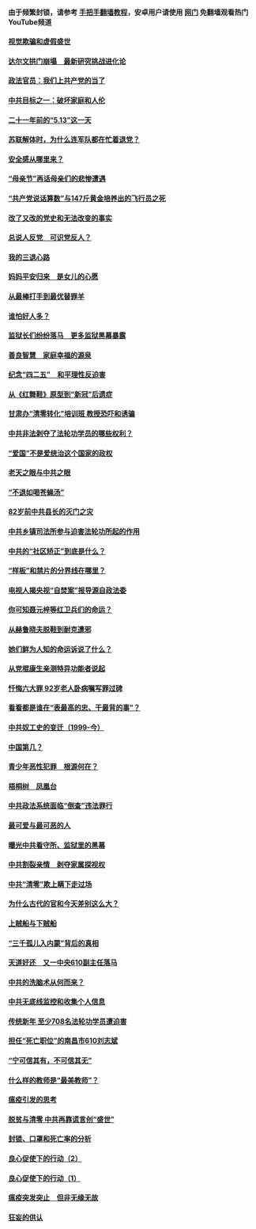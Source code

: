 #### 由于频繁封锁，请参考 [手把手翻墙教程](https://github.com/gfw-breaker/guides/wiki/)，安卓用户请使用 [网门](https://github.com/gfw-breaker/nogfw/blob/master/dl.md?t=06031301) 免翻墙观看热门YouTube频道 

#### [视觉欺骗和虚假盛世](../pages/19/426443.md?t=06031301) 

#### [达尔文拱门崩塌　最新研究挑战进化论](../pages/19/426009.md?t=06031301) 

#### [政法官员：我们上共产党的当了](../pages/19/425351.md?t=06031301) 

#### [中共目标之一：破坏家庭和人伦](../pages/19/424454.md?t=06031301) 

#### [二十一年前的“5.13”这一天](../pages/19/424814.md?t=06031301) 

#### [苏联解体时，为什么连军队都在忙着退党？](../pages/19/424335.md?t=06031301) 

#### [安全感从哪里来？](../pages/19/424336.md?t=06031301) 

#### [“母亲节”再话母亲们的悲惨遭遇](../pages/19/424234.md?t=06031301) 

#### [“共产党说话算数”与147斤黄金培养出的飞行员之死](../pages/19/424115.md?t=06031301) 

#### [改了又改的党史和无法改变的事实](../pages/19/424037.md?t=06031301) 

#### [总说人反党　可识党反人？](../pages/19/423820.md?t=06031301) 

#### [我的三退心路](../pages/19/423876.md?t=06031301) 

#### [妈妈平安归来　是女儿的心愿](../pages/19/423947.md?t=06031301) 

#### [从最棒打手到最优替罪羊](../pages/19/423819.md?t=06031301) 

#### [谁怕好人多？](../pages/19/423774.md?t=06031301) 

#### [监狱长们纷纷落马　更多监狱黑幕暴露](../pages/19/423787.md?t=06031301) 

#### [善良智慧　家庭幸福的源泉](../pages/19/423632.md?t=06031301) 

#### [纪念“四二五”　和平理性反迫害](../pages/19/423660.md?t=06031301) 

#### [从《红舞鞋》原型到“新冠”后遗症](../pages/19/423509.md?t=06031301) 

#### [甘肃办“清零转化”培训班 教授恐吓和诱骗](../pages/19/423498.md?t=06031301) 

#### [中共非法剥夺了法轮功学员的哪些权利？](../pages/19/423392.md?t=06031301) 

#### [“爱国”不是爱统治这个国家的政权](../pages/19/423029.md?t=06031301) 

#### [老天之眼与中共之眼](../pages/19/423378.md?t=06031301) 

#### [“不退如喝苍蝇汤”](../pages/19/423287.md?t=06031301) 

#### [82岁前中共县长的灭门之灾](../pages/19/423055.md?t=06031301) 

#### [中共乡镇司法所参与迫害法轮功所起的作用](../pages/19/423064.md?t=06031301) 

#### [中共的“社区矫正”到底是什么？](../pages/19/422870.md?t=06031301) 

#### [“样板”和禁片的分界线在哪里？](../pages/19/422704.md?t=06031301) 

#### [电视人揭央视“自焚案”报导源自政法委](../pages/19/422770.md?t=06031301) 

#### [你可知聂元梓等红卫兵们的命运？](../pages/19/422848.md?t=06031301) 

#### [从赫鲁晓夫脱鞋到耐克遭邪](../pages/19/422826.md?t=06031301) 

#### [她们鲜为人知的命运诉说了什么？](../pages/19/422754.md?t=06031301) 

#### [从党棍康生亲测特异功能者说起](../pages/19/422657.md?t=06031301) 

#### [忏悔六大罪 92岁老人卧病嘱写罪过碑](../pages/19/422750.md?t=06031301) 

#### [看看都是谁在“表最高的忠、干最背的事”？](../pages/19/422703.md?t=06031301) 

#### [中共奴工史的变迁（1999-今）](../pages/19/422656.md?t=06031301) 

#### [中国第几？](../pages/19/422496.md?t=06031301) 

#### [青少年恶性犯罪　根源何在？](../pages/19/422449.md?t=06031301) 

#### [梧桐树　凤凰台](../pages/19/422442.md?t=06031301) 

#### [中共政法系统面临“倒查”违法罪行](../pages/19/422497.md?t=06031301) 

#### [最可爱与最可恶的人](../pages/19/422448.md?t=06031301) 

#### [曝光中共看守所、监狱里的黑幕](../pages/19/422390.md?t=06031301) 

#### [中共割裂亲情　剥夺家属探视权](../pages/19/422364.md?t=06031301) 

#### [中共“清零”欺上瞒下走过场](../pages/19/422306.md?t=06031301) 

#### [为什么古代的官和今天差别这么大？](../pages/19/422228.md?t=06031301) 

#### [上贼船与下贼船](../pages/19/422276.md?t=06031301) 

#### [“三千孤儿入内蒙”背后的真相](../pages/19/422229.md?t=06031301) 

#### [天道好还　又一中央610副主任落马](../pages/19/422155.md?t=06031301) 

#### [中共的洗脑术从何而来？](../pages/19/422154.md?t=06031301) 

#### [中共无底线监控和收集个人信息](../pages/19/422039.md?t=06031301) 

#### [传统新年 至少708名法轮功学员遭迫害](../pages/19/421946.md?t=06031301) 

#### [担任“死亡职位”的南昌市610刘志斌](../pages/19/421957.md?t=06031301) 

#### [“宁可信其有，不可信其无”](../pages/19/421691.md?t=06031301) 

#### [什么样的教师是“最美教师”？](../pages/19/421755.md?t=06031301) 

#### [瘟疫引发的思考](../pages/19/421594.md?t=06031301) 

#### [脱贫与清零 中共再靠谎言创“盛世”](../pages/19/421590.md?t=06031301) 

#### [封锁、口罩和死亡率的分析](../pages/19/421495.md?t=06031301) 

#### [良心促使下的行动（2）](../pages/19/421361.md?t=06031301) 

#### [良心促使下的行动（1）](../pages/19/421302.md?t=06031301) 

#### [瘟疫突发突止　但非无缘无故](../pages/19/421281.md?t=06031301) 

#### [狂妄的供认](../pages/19/421199.md?t=06031301) 

